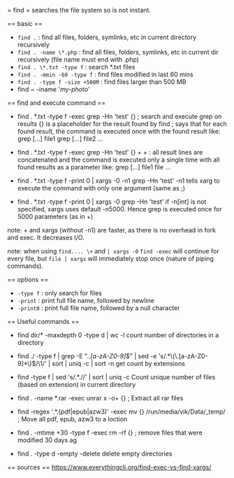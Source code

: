 = find =
searches the file system so is not instant.

== basic ==
* `find .` : find all files, folders, symlinks, etc in current directory recursively
* `find . -name \*.php` : find all files, folders, symlinks, etc in current dir recursively (file name must end with .php)
* `find . \*.txt -type f` : search *.txt files
* `find . -mmin -60 -type f` : find files modified in last 60 mins
* `find . -type f -size +500M` : find files larger than 500 MB
* find ~ -iname '*my-photo*'

== find and execute command ==
* find . \*.txt -type f -exec grep -Hn 'test' {} \;
search and execute grep on results
{} is a placeholder for the result found by find
\; says that for each found result, the command is executed once with the found result
like:
grep [...] file1
grep [...] file2
...

* find . \*.txt -type f -exec grep -Hn 'test' {} \+
\+ : all result lines are concatenated and the command is executed only a single time with all found results as a parameter
like:
grep [...] file1 file ...

* find . \*.txt -type f -print 0 | xargs -0 -n1 grep -Hn 'test'
-n1 tells xarg to execute the command with only one argument (same as \;)
* find . \*.txt -type f -print 0 | xargs -0 grep -Hn 'test'
if -n[int] is not specified, xargs uses default -n5000. Hence grep is executed once for 5000 parameters (as in \+)

note: + and xargs (without -n1) are faster, as there is no overhead in fork and exec. It decreases I/O.

note: when using `find.... \+` and `| xargs -0` `find -exec` will continue for every file, but `file | xargs` will immediately stop once (nature of piping commands).


== options ==
* `-type f` : only search for files
* `-print` : print full file name, followed by newline
* `-print0` : print full file name, followed by a null character

== Useful commands ==
* find dir/* -maxdepth 0 -type d | wc -l
count number of directories in a directory
* find ./ -type f | grep -E ".*\.[a-zA-Z0-9]*$" | sed -e 's/.*\(\.[a-zA-Z0-9]*\)$/\1/' | sort | uniq -c | sort -n
get count by extensions

* find -type f | sed 's/.*\.//' | sort | uniq -c
Count unique number of files (based on extension) in current directory

* find . -name *.rar -exec unrar x -o+ {} \;
Extract all rar files

* find -regex '.*\.\(pdf\|epub\|azw3\)' -exec mv {} /run/media/vik/Data/_temp/ \;
Move all pdf, epub, azw3 to a loction

* find . -mtime +30 -type f -exec rm -rf {} \;
remove files that were modified 30 days ag

* find . -type d -empty -delete
delete empty directories

== sources ==
https://www.everythingcli.org/find-exec-vs-find-xargs/
